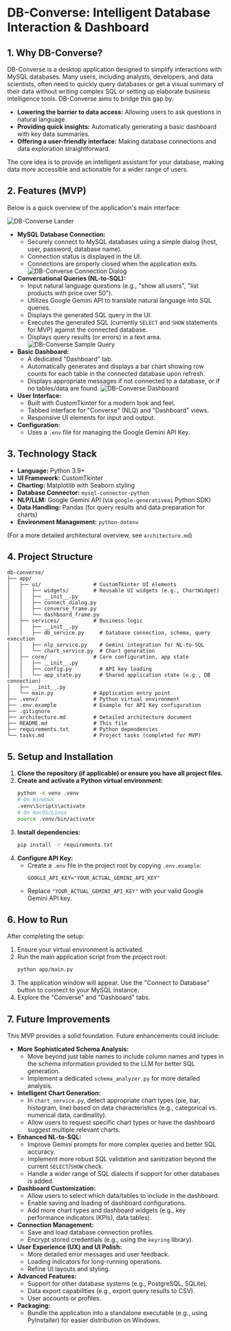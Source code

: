 # DB-Converse: Intelligent Database Interaction & Dashboard

## 1. Why DB-Converse?

DB-Converse is a desktop application designed to simplify interactions with MySQL databases. Many users, including analysts, developers, and data scientists, often need to quickly query databases or get a visual summary of their data without writing complex SQL or setting up elaborate business intelligence tools. DB-Converse aims to bridge this gap by:

- **Lowering the barrier to data access:** Allowing users to ask questions in natural language.
- **Providing quick insights:** Automatically generating a basic dashboard with key data summaries.
- **Offering a user-friendly interface:** Making database connections and data exploration straightforward.

The core idea is to provide an intelligent assistant for your database, making data more accessible and actionable for a wider range of users.

## 2. Features (MVP)

Below is a quick overview of the application's main interface:

![DB-Converse Lander](media/lander.png)

- **MySQL Database Connection:**
  - Securely connect to MySQL databases using a simple dialog (host, user, password, database name).
  - Connection status is displayed in the UI.
  - Connections are properly closed when the application exits.
    ![DB-Converse Connection Dialog](media/connection.png)
- **Conversational Queries (NL-to-SQL):**
  - Input natural language questions (e.g., "show all users", "list products with price over 50").
  - Utilizes Google Gemini API to translate natural language into SQL queries.
  - Displays the generated SQL query in the UI.
  - Executes the generated SQL (currently `SELECT` and `SHOW` statements for MVP) against the connected database.
  - Displays query results (or errors) in a text area.
    ![DB-Converse Sample Query](media/sample_query.png)
- **Basic Dashboard:**
  - A dedicated "Dashboard" tab.
  - Automatically generates and displays a bar chart showing row counts for each table in the connected database upon refresh.
  - Displays appropriate messages if not connected to a database, or if no tables/data are found.
    ![DB-Converse Dashboard](media/dashboard.png)
- **User Interface:**
  - Built with CustomTkinter for a modern look and feel.
  - Tabbed interface for "Converse" (NLQ) and "Dashboard" views.
  - Responsive UI elements for input and output.
- **Configuration:**
  - Uses a `.env` file for managing the Google Gemini API Key.

## 3. Technology Stack

- **Language:** Python 3.9+
- **UI Framework:** CustomTkinter
- **Charting:** Matplotlib with Seaborn styling
- **Database Connector:** `mysql-connector-python`
- **NLP/LLM:** Google Gemini API (via `google-generativeai` Python SDK)
- **Data Handling:** Pandas (for query results and data preparation for charts)
- **Environment Management:** `python-dotenv`

(For a more detailed architectural overview, see `architecture.md`)

## 4. Project Structure

```
db-converse/
├── app/
│   ├── ui/                 # CustomTkinter UI elements
│   │   ├── widgets/        # Reusable UI widgets (e.g., ChartWidget)
│   │   ├── __init__.py
│   │   ├── connect_dialog.py
│   │   ├── converse_frame.py
│   │   └── dashboard_frame.py
│   ├── services/           # Business logic
│   │   ├── __init__.py
│   │   ├── db_service.py     # Database connection, schema, query execution
│   │   ├── nlp_service.py    # Gemini integration for NL-to-SQL
│   │   └── chart_service.py  # Chart generation
│   ├── core/               # Core configuration, app state
│   │   ├── __init__.py
│   │   ├── config.py         # API key loading
│   │   └── app_state.py      # Shared application state (e.g., DB connection)
│   ├── __init__.py
│   └── main.py             # Application entry point
├── .venv/                  # Python virtual environment
├── .env.example            # Example for API Key configuration
├── .gitignore
├── architecture.md         # Detailed architecture document
├── README.md               # This file
├── requirements.txt        # Python dependencies
└── tasks.md                # Project tasks (completed for MVP)
```

## 5. Setup and Installation

1.  **Clone the repository (if applicable) or ensure you have all project files.**
2.  **Create and activate a Python virtual environment:**
    ```bash
    python -m venv .venv
    # On Windows
    .venv\Scripts\activate
    # On macOS/Linux
    source .venv/bin/activate
    ```
3.  **Install dependencies:**
    ```bash
    pip install -r requirements.txt
    ```
4.  **Configure API Key:**
    - Create a `.env` file in the project root by copying `.env.example`:
      ```
      GOOGLE_API_KEY="YOUR_ACTUAL_GEMINI_API_KEY"
      ```
    - Replace `"YOUR_ACTUAL_GEMINI_API_KEY"` with your valid Google Gemini API key.

## 6. How to Run

After completing the setup:

1.  Ensure your virtual environment is activated.
2.  Run the main application script from the project root:
    ```bash
    python app/main.py
    ```
3.  The application window will appear. Use the "Connect to Database" button to connect to your MySQL instance.
4.  Explore the "Converse" and "Dashboard" tabs.

## 7. Future Improvements

This MVP provides a solid foundation. Future enhancements could include:

- **More Sophisticated Schema Analysis:**
  - Move beyond just table names to include column names and types in the schema information provided to the LLM for better SQL generation.
  - Implement a dedicated `schema_analyzer.py` for more detailed analysis.
- **Intelligent Chart Generation:**
  - In `chart_service.py`, detect appropriate chart types (pie, bar, histogram, line) based on data characteristics (e.g., categorical vs. numerical data, cardinality).
  - Allow users to request specific chart types or have the dashboard suggest multiple relevant charts.
- **Enhanced NL-to-SQL:**
  - Improve Gemini prompts for more complex queries and better SQL accuracy.
  - Implement more robust SQL validation and sanitization beyond the current `SELECT`/`SHOW` check.
  - Handle a wider range of SQL dialects if support for other databases is added.
- **Dashboard Customization:**
  - Allow users to select which data/tables to include in the dashboard.
  - Enable saving and loading of dashboard configurations.
  - Add more chart types and dashboard widgets (e.g., key performance indicators (KPIs), data tables).
- **Connection Management:**
  - Save and load database connection profiles.
  - Encrypt stored credentials (e.g., using the `keyring` library).
- **User Experience (UX) and UI Polish:**
  - More detailed error messages and user feedback.
  - Loading indicators for long-running operations.
  - Refine UI layouts and styling.
- **Advanced Features:**
  - Support for other database systems (e.g., PostgreSQL, SQLite).
  - Data export capabilities (e.g., export query results to CSV).
  - User accounts or profiles.
- **Packaging:**
  - Bundle the application into a standalone executable (e.g., using PyInstaller) for easier distribution on Windows.
